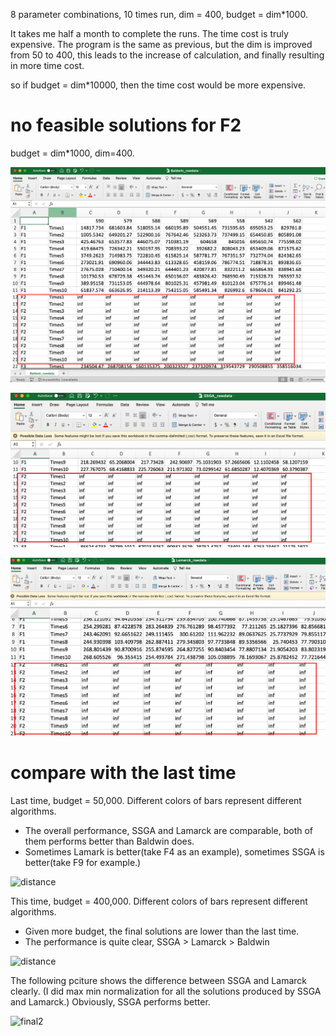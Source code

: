 8 parameter combinations, 10 times run, dim = 400, budget = dim*1000. 

It takes me half a month  to complete the runs. The time cost is truly expensive. The program is the same as previous, but the dim is improved from 50 to 400, this leads to the increase of calculation, and finally resulting in more time cost.

so if budget = dim*10000, then the time cost would be more expensive.

# no feasible solutions for F2

budget = dim*1000, dim=400. 

![image-20230110111619520](image-20230110111619520.png)

![image-20230128014444003](image-20230128014444003.png)

![image-20230128014527630](image-20230128014527630.png)

# compare with the last time

Last time, budget = 50,000. Different colors of bars represent different algorithms. 

- The overall performance, SSGA and Lamarck are comparable, both of them performs better than Baldwin does.
- Sometimes Lamark is better(take F4 as an example), sometimes SSGA is better(take F9 for example.)

![distance](distance-3433082.png)

This time, budget = 400,000. Different colors of bars represent different algorithms. 

- Given more budget, the final solutions are lower than the last time.
- The performance is quite clear, SSGA > Lamarck > Baldwin 

![distance](distance-4841894.png)

The following pciture shows the difference between SSGA and Lamarck clearly. (I did max min normalization for all the solutions produced by SSGA and Lamarck.) Obviously, SSGA performs better.

![final2](final2.png)
